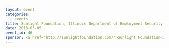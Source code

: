 ```yaml
---
layout: event
categories: 
  - events
title: Sunlight Foundation, Illinois Department of Employment Security
date: 2013-03-05
event_id: 46
sponsor: <a href='http://sunlightfoundation.com/'>Sunlight Foundation</a>
---
```



